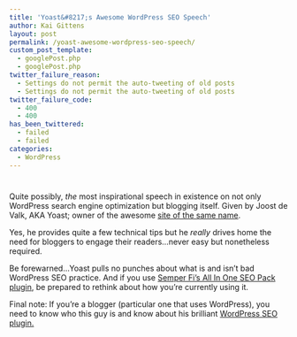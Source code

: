 ```yaml
---
title: 'Yoast&#8217;s Awesome WordPress SEO Speech'
author: Kai Gittens
layout: post
permalink: /yoast-awesome-wordpress-seo-speech/
custom_post_template:
  - googlePost.php
  - googlePost.php
twitter_failure_reason:
  - Settings do not permit the auto-tweeting of old posts
  - Settings do not permit the auto-tweeting of old posts
twitter_failure_code:
  - 400
  - 400
has_been_twittered:
  - failed
  - failed
categories:
  - WordPress
---
```

# 

Quite possibly, *the* most inspirational speech in existence on not only WordPress search engine optimization but blogging itself. Given by Joost de Valk, AKA Yoast; owner of the awesome [site of the same name][1].

 [1]: http://yoast.com/

Yes, he provides quite a few technical tips but he *really* drives home the need for bloggers to engage their readers…never easy but nonetheless required.

Be forewarned…Yoast pulls no punches about what is and isn’t bad WordPress SEO practice. And if you use [Semper Fi’s All In One SEO Pack plugin][2], be prepared to rethink about how you’re currently using it.

 [2]: http://semperfiwebdesign.com/portfolio/wordpress/wordpress-plugins/all-in-one-seo-pack/

Final note: If you’re a blogger (particular one that uses WordPress), you need to know who this guy is and know about his brilliant [WordPress SEO plugin.][3]

 [3]: http://yoast.com/wordpress/seo/